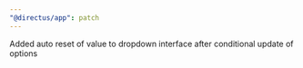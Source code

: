 ```yaml
---
"@directus/app": patch
---
```


Added auto reset of value to dropdown interface after conditional update of options
